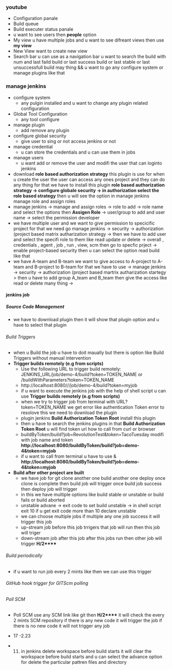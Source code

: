 ### youtube 
* Configuration panale 
* Build queue
* Build executer status panale
* u want to see users then __people__ option
* My view u have multiple jobs and u want to  see difreant views then use  __my view__
* New View want to create new view
* Search bar u can use as a navigation bar u want to search the build with num and last faild build or last success build or last stable or last unsuccessfull build may thing && u want to go any configure system or manage plugins like that 

### manage jenkins 

* configure system
  * any pulgin installed and u want to change any plugin related configuration
* Global Tool Configuration
  * any tool configure
* manage plugin
  * add remove any plugin
* configure global security
  * give user to sing or not access jenkins or not
* manage credential
  * u can store the credentials and u can use them in jobs
* manage users
  * u want add or remove the user and modifi the user that can loginto jenkins
* download __role based  authorization strategy__ this plugin is use for when u create the user the user can access any ones project and they can do any thing for that we have to install this plugin __role based  authorization strategy -> configure globale security -> in authorization select the role based strategy__ then u will see the option in manage jenkins manage role and assign roles
* manage jenkins -> manage and assign roles -> role to add -> role name <developer>  and select the options 	 then  __Assigen Role__  -> user/group to add and user name <rizwan>  -> select the permission developer
* we  have multiple user and we want to give permission to specicific project for that we need go manage jenkins -> security -> authorization (project based matrix autharization strategy ->  then we have to add user and select the specifi role to them like read update or delete -> overall , credentials , agent , job , run , view, scm then go to specfic prject  -> enable project-based security  then u can select the option read build like that 
* we have  A-team and B-team we want to give access to A-project to A-team and B-project to B-team for that we have to use -> manage jenkins -> security -> authorization (project based martrix autharization startegy > then u have to add group A_team and B_team then give the access like read or delete many thing ->

#### jenkins job

##### Source Code Management
  * we have to download plugin then it will show that plugin option and u have to select that plugin

###### Build Triggers
* when u Build the job u have to doit maually but there is option like Build Triggers without manual intervention
* __Trigger builds remotely (e.g from scripts)__
  * Use the following URL to trigger build remotely: JENKINS_URL/job/demo-4/build?token=TOKEN_NAME or /buildWithParameters?token=TOKEN_NAME
  * http://localhost:8080///job/demo-4/build?token=myjob
  * if u want to execute the jenkins job with the help of shell script u can use __Trigger builds remotely (e.g from scripts)__
  * when we try to trigger job from terminal with URL?token=TOKEN_NAME we get error like authentication Token error to resolove this we need to download the plugin
  * plugin jenkins __Build Authorization Token Root__ install this plugin
  * then u have to search the jenkins plugins in that __Build Authorization Token Root__ u will find token url how to call from curl  or browser
  * buildByToken/build?job=RevolutionTest&token=TacoTuesday modifi with job name and token __http://localhost:8080/buildByToken/build?job=demo-4&token=myjob__
  *  if u want  to  call from terminal u have to use \& __http://localhost:8080/buildByToken/build?job=demo-4\&token=myjob__
* __Build after other project are built__
  * we have job for git clone another one bulid another one deploy once clone is complete then build job will trigger once build job success then deploy job will trigger 
  * in this we have multiple options like build stable or unstable or build fails or build aborted
  * unstable advane -> exit code to set build unstable -> in shell script exit 10 if u get exit code more than 10 declare unstable  
  * we can choose multiple jobs if multiple any one job success it will trigger this job
  * up-stream job before this job trrigers that job will run then this job will triger
  * down-stream job after this job after this jobs run then other job will trigger __H/2****__
###### Build periodically
  * if u want to run job every 2 mints like then we can use this trigger 
###### GitHub hook trigger for GITScm polling
###### Poll SCM 
  * Poll SCM use any SCM link like git then __H/2****__ it will check the every 2 mints SCM repository if there is any new code it will trigger the job if there is no new code it will not trigger any job
  * 17 -2.23


* 11. in jenkins delete workspace before build starts  it will clear the workspace before build starts and u can select the advance option for delete the particular pattren files and directory 
